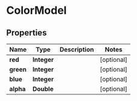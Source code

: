 

# ColorModel


## Properties

| Name | Type | Description | Notes |
|------------ | ------------- | ------------- | -------------|
|**red** | **Integer** |  |  [optional] |
|**green** | **Integer** |  |  [optional] |
|**blue** | **Integer** |  |  [optional] |
|**alpha** | **Double** |  |  [optional] |



